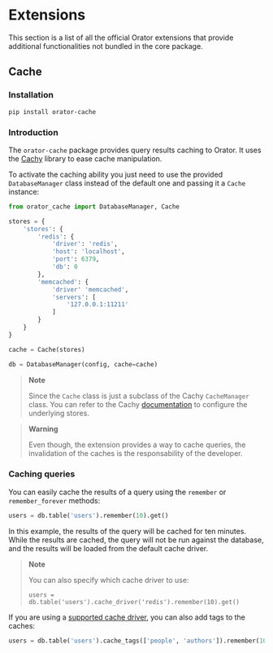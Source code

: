 # Extensions

This section is a list of all the official Orator extensions that provide additional functionalities
not bundled in the core package.

## Cache

### Installation

```text
pip install orator-cache
```

### Introduction

The ``orator-cache`` package provides query results caching to Orator.
It uses the [Cachy](https://github.com/sdispater/cachy) library to ease cache manipulation.

To activate the caching ability you just need to use the provided ``DatabaseManager`` class instead of
the default one and passing it a ``Cache`` instance:

```python
from orator_cache import DatabaseManager, Cache

stores = {
    'stores': {
        'redis': {
            'driver': 'redis',
            'host': 'localhost',
            'port': 6379,
            'db': 0
        },
        'memcached': {
            'driver' 'memcached',
            'servers': [
                '127.0.0.1:11211'
            ]
        }
    }
}

cache = Cache(stores)

db = DatabaseManager(config, cache=cache)
```

>**Note**  
>
>Since the ``Cache`` class is just a subclass of the Cachy ``CacheManager`` class. You can refer
    to the Cachy [documentation](http://cachy.readthedocs.org) to configure the underlying stores.
    
>**Warning**  
>
>Even though, the extension provides a way to cache queries, the invalidation of the caches
    is the responsability of the developer.
    
### Caching queries

You can easily cache the results of a query using the ``remember`` or ``remember_forever`` methods:

```python
users = db.table('users').remember(10).get()
```

In this example, the results of the query will be cached for ten minutes.
While the results are cached, the query will not be run against the database,
and the results will be loaded from the default cache driver.

>**Note**  
>
>You can also specify which cache driver to use:
>```
>users = db.table('users').cache_driver('redis').remember(10).get()
>```

If you are using a [supported cache driver](http://cachy.readthedocs.org/en/latest/cache_tags.html), you can also add tags to the caches:

```python
users = db.table('users').cache_tags(['people', 'authors']).remember(10).get()
```

